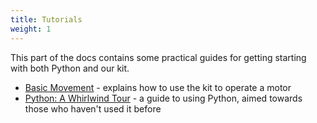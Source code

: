```yaml
---
title: Tutorials
weight: 1
---
```


This part of the docs contains some practical guides for getting starting with both Python and our kit.

* [Basic Movement](basic-movement) - explains how to use the kit to operate a motor
* [Python: A Whirlwind Tour](python-whirlwind-tour) - a guide to using Python, aimed towards those who haven't used it before
